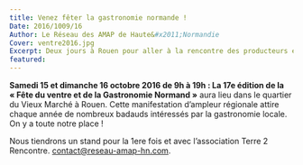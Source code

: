 ```yaml
---
title: Venez fêter la gastronomie normande !
Date: 2016/1009/16
Author: Le Réseau des AMAP de Haute&#x2011;Normandie
Cover: ventre2016.jpg
Excerpt: Deux jours à Rouen pour aller à la rencontre des producteurs et acteurs de la gastronomie normande et… on sera là&nbsp;!
featured:
---
```

   
**Samedi 15 et dimanche 16 octobre 2016 de 9h à 19h : La 17e édition de la «&nbsp;Fête du ventre et de la Gastronomie Normand&nbsp;»**  aura lieu dans le quartier du Vieux Marché à Rouen. Cette manifestation d’ampleur régionale attire chaque année de nombreux badauds intéressés par la gastronomie locale. On y a toute notre place&nbsp;!

Nous tiendrons un stand pour la 1ere fois et avec l’association Terre 2 Rencontre.
<contact@reseau-amap-hn.com>. 

